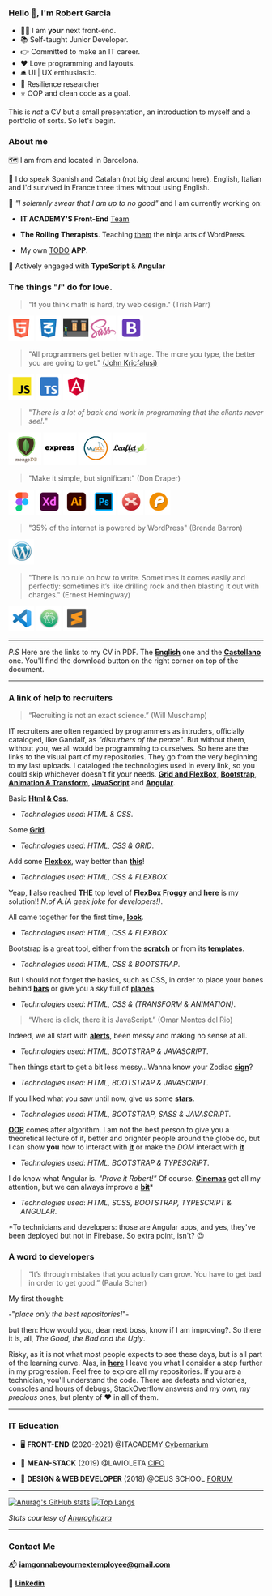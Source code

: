 ### Hello :wave:, I'm Robert Garcia

  * :technologist: I am **your** next front-end.
  * :books: Self-taught Junior Developer.
  * :point_right: Committed to make an IT career.
  * :heart: Love programming and layouts.
  * :bellhop_bell: UI | UX enthusiastic.
  * :goggles: Resilience researcher
  *  :star: OOP and clean code as a goal.


This is *not* a CV but a small presentation, an introduction to myself and a portfolio of sorts. So let's begin.

### About me

:world_map: I am from and located in Barcelona.

:loudspeaker: I do speak Spanish and Catalan (not big deal around here), English, Italian and I'd survived in France three times without using English.

:construction:  *"I solemnly swear that I am up to no good"* and I am currently working on:

  * **IT ACADEMY'S Front-End** [Team](https://github.com/it-academyproject/ITProject-ERP-Frontend)

  * **The Rolling Therapists**. Teaching [them](https://therollingtherapists.com) the ninja arts of WordPress.

  * My own [TODO](https://bcnactivarepositorio.github.io/ngAgenda/) **APP**.

:seedling: Actively engaged with **TypeScript** & **Angular**


### The things "*I*" do for love.

 > "If you think math is hard, try web design."
 >  (Trish Parr)

   <img src ="https://raw.githubusercontent.com/naranjito72/naranjito72/main/img/html.png" height="50">  <img src ="https://raw.githubusercontent.com/naranjito72/naranjito72/main/img/css.png" height="50">  <img src ="https://raw.githubusercontent.com/naranjito72/naranjito72/main/img/flexbox.png" height="50">       <img src ="https://raw.githubusercontent.com/naranjito72/naranjito72/main/img/sass.png" height="50">  <img src ="https://raw.githubusercontent.com/naranjito72/naranjito72/main/img/bootstrap.png" height="50">

> "All programmers get better with age. The more you type, the better you are going to get."
>  [(John Kricfalusi)](https://www.brainyquote.com/quotes/john_kricfalusi_367007)

   <img src ="https://raw.githubusercontent.com/naranjito72/naranjito72/main/img/js.png" height="50">    <img src ="https://raw.githubusercontent.com/naranjito72/naranjito72/main/img/typescript.png" height="50">   <img src ="https://raw.githubusercontent.com/naranjito72/naranjito72/main/img/angular.png" height="50">

> "*There is a lot of back end work in programming that the clients never see!.*"

   <img src ="https://raw.githubusercontent.com/naranjito72/naranjito72/main/img/mongodb.png" height="65">    <img src ="https://raw.githubusercontent.com/naranjito72/naranjito72/main/img/express.png" height="65">  <img src ="https://raw.githubusercontent.com/naranjito72/naranjito72/main/img/mysql.png" height="65">  <img src ="https://raw.githubusercontent.com/naranjito72/naranjito72/main/img/leaflet.png" height="65">

> "Make it simple, but significant"
> (Don Draper)

<img src ="https://raw.githubusercontent.com/naranjito72/naranjito72/main/img/figma.png" height="50" alt="Figma">    <img src ="https://raw.githubusercontent.com/naranjito72/naranjito72/main/img/adobeXd.png" height="50" alt="AdobeXd">    <img src ="https://raw.githubusercontent.com/naranjito72/naranjito72/main/img/illustrator.png" height="50" alt="Illustrator"> <img src ="https://raw.githubusercontent.com/naranjito72/naranjito72/main/img/photoshop.png" height="50" alt="Photoshop">   <img src ="https://raw.githubusercontent.com/naranjito72/naranjito72/main/img/xmind.png" height="50" alt="Xmind">    <img src ="https://raw.githubusercontent.com/naranjito72/naranjito72/main/img/pencil.png" height="50" alt="pencil">    

> "35% of the internet is powered by WordPress"
> (Brenda Barron)

<img src ="https://raw.githubusercontent.com/naranjito72/naranjito72/main/img/wordpress.png" height="50" alt="WordPress">

> "There is no rule on how to write. Sometimes it comes easily and perfectly: sometimes it’s like drilling rock and then blasting it out with charges."
> (Ernest Hemingway)

<img src ="https://raw.githubusercontent.com/naranjito72/naranjito72/main/img/vsc.png" height="50" alt="Visual studio code">    <img src ="https://raw.githubusercontent.com/naranjito72/naranjito72/main/img/atom.png" height="50" alt="Atom">   <img src ="https://raw.githubusercontent.com/naranjito72/naranjito72/main/img/sublime.png" height="50" alt="Sublime">


***
*P.S* Here are the links to my CV in PDF. The [**English**](https://github.com/naranjito72/naranjito72/blob/main/cvs/robert_En.pdf) one and the [**Castellano**](https://github.com/naranjito72/naranjito72/blob/main/cvs/robert_Sp.pdf) one. You'll find the download button on the right corner on top of the document.
***
### A link of help to recruiters

>“Recruiting is not an exact science.”
>(Will Muschamp)

IT recruiters are often regarded by programmers as intruders, officially cataloged, like Gandalf, as *"disturbers of the peace"*. But without them, without you, we all would be programming to ourselves. So here are the links to the visual part of my repositories. They go from the very beginning to my last uploads. I cataloged the technologies used in every link, so you could skip whichever doesn't fit your needs.
[**Grid and FlexBox**](#grid), [**Bootstrap**](#bootstrap), [**Animation & Transform**](#transform), [**JavaScript**](#javascript) and [**Angular**](#angular).

Basic [**Html & Css**](https://naranjito72.github.io/basicHtmlCss/).<a name="grid"></a>

  * *Technologies used*: *HTML & CSS*.

Some [**Grid**](https://bcnactivarepositorio.github.io/grid_3/).

  * *Technologies used*: *HTML, CSS & GRID*.

Add some [**Flexbox**](https://toursbyme.github.io/exercise_flex/), way better than [**this**](https://bcnactivarepositorio.github.io/mcBootstrap/)!

  * *Technologies used*: *HTML, CSS & FLEXBOX*.



Yeap, **I** also reached **THE** top level of [**FlexBox Froggy**](https://flexboxfroggy.com/) and [**here**](https://github.com/ToursByMe/level24_froggy) is my solution!!  *N.of A.(A geek joke for developers!)*.<a name="bootstrap"></a>

All came together for the first time, [**look**](https://toursbyme.github.io/spotify_exercise/).

  * *Technologies used*: *HTML, CSS & FLEXBOX*.

Bootstrap is a great tool, either from the [**scratch**](https://toursbyme.github.io/bootstrapPortfolio/#myServices) or from its [**templates**](https://bcnactivarepositorio.github.io/templateBootstrap/).<a name="transform"></a>

  * *Technologies used*: *HTML, CSS & BOOTSTRAP*.

But I should not forget the basics, such as CSS, in order to place your bones behind [**bars**](https://bcnactivarepositorio.github.io/itAcademySass/) or give you a sky full of [**planes**](https://toursbyme.github.io/planes/).

  * *Technologies used*: *HTML, CSS & (TRANSFORM & ANIMATION)*.<a name="javascript"></a>

>“Where is click, there it is JavaScript.”
>(Omar Montes del Rio)

Indeed, we all start with [**alerts**](https://toursbyme.github.io/basicJavaScriptBcnActiva/#), been messy and making no sense at all.

  * *Technologies used*: *HTML, BOOTSTRAP & JAVASCRIPT*.

Then things start to get a bit less messy...Wanna know your Zodiac [**sign**](https://bcnactivarepositorio.github.io/signOfStars/)?

  * *Technologies used*: *HTML, BOOTSTRAP & JAVASCRIPT*.

If you liked what you saw until now, give us some [**stars**](https://toursbyme.github.io/howManyHearts-/).

  * *Technologies used*: *HTML, BOOTSTRAP, SASS & JAVASCRIPT*.<a name="angular"></a>

[**OOP**](https://en.wikipedia.org/wiki/Object-oriented_programming) comes after algorithm. I am not the best person to give you a theoretical lecture of it, better and brighter people around the globe do, but I can show  **you** how  to interact with [**it**](https://bcnactivarepositorio.github.io/pooMidnight-theRaces/) or make the *DOM* interact with [**it**](https://bcnactivarepositorio.github.io/calendarioJavaScript/)

  * *Technologies used*: *HTML, BOOTSTRAP & TYPESCRIPT*.

I do know what Angular is. *"Prove it Robert!"* Of course. [**Cinemas**](https://naranjito72.github.io/hace-un-cine/movies) get all my attention, but we can always improve a [**bit**](https://bcnactivarepositorio.github.io/ngAgenda/)*

  * *Technologies used*: *HTML, SCSS, BOOTSTRAP, TYPESCRIPT & ANGULAR*.

*To technicians and developers: those are Angular apps, and yes, they've been deployed but not in Firebase. So extra point, isn't? :wink:

### A word to developers

>“It’s through mistakes that you actually can grow. You have to get bad in order to get good.”
>(Paula Scher)

My first thought:

-"*place only the best repositories!*"-

but then: How would you, dear next boss, know if I am improving?. So there it is, all, *The Good, the Bad and the Ugly*.

Risky, as it is not what most people expects to see these days, but is all part of the learning curve. Alas, in [**here**](https://github.com/bcnActivaRepositorio) I leave you what I consider a step further in my progression. Feel free to explore all my repositories. If you are a technician, you'll understand the code. There are defeats and victories, consoles and hours of debugs, StackOverflow answers and *my own, my precious* ones, but plenty of :heart: in all of them.

***

### IT Education

 * :desktop_computer: **FRONT-END** (2020-2021)
  @ITACADEMY [Cybernarium](https://cibernarium.barcelonactiva.cat/web/guest/ficha-actividad?activityId=1053827)

 * :dart: **MEAN-STACK** (2019)
  @LAVIOLETA [CIFO](https://serveiocupacio.gencat.cat/es/soc/centres-dinnovacio-i-formacio-ocupacional-cifo/CIFO-de-Barcelona-La-Violeta/Oferta-formativa/index.html)

  * :floppy_disk: **DESIGN & WEB DEVELOPER** (2018)
  @CEUS SCHOOL [FORUM](http://www.academiaceus.com/centres/forum)

***

  [![Anurag's GitHub stats](https://github-readme-stats.vercel.app/api?username=naranjito72&hide_border=true)](https://github.com/anuraghazra/github-readme-stats)
  [![Top Langs](https://github-readme-stats.vercel.app/api/top-langs/?username=naranjito72&hide_border=true)](https://github.com/anuraghazra/github-readme-stats)

*Stats courtesy of* [*Anuraghazra*](https://github.com/anuraghazra/github-readme-stats)
***

### Contact Me

:mailbox_with_mail: **iamgonnabeyournextemployee@gmail.com**

:briefcase: [**Linkedin**](https://www.linkedin.com/in/theclick36/)


<!--
**naranjito72/naranjito72** is a ✨ _special_ ✨ repository because its `README.md` (this file) appears on your GitHub profile.
#### who I am

### what can I do

### where do I came from

### where I want to go

Here are some ideas to get you started:

- 🔭 I’m currently working on ...
- 🌱 I’m currently learning ...
- 👯 I’m looking to collaborate on ...
- 🤔 I’m looking for help with ...
- 💬 Ask me about ...
- 📫 How to reach me: ...
- 😄 Pronouns: ...
- ⚡ Fun fact: ...
-->
